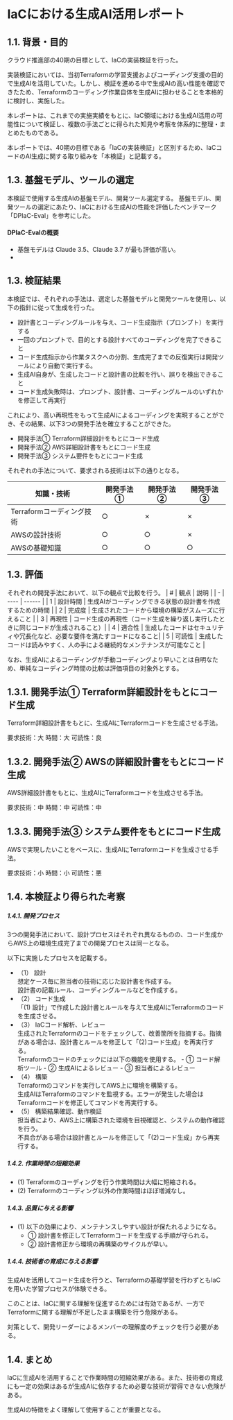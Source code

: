 # IaCにおける生成AI活用レポート

## 1.1. 背景・目的

クラウド推進部の40期の目標として、IaCの実装検証を行った。

実装検証においては、当初Terraformの学習支援およびコーディング支援の目的で生成AIを活用していた。しかし、検証を進める中で生成AIの高い性能を確認できたため、Terraformのコーディング作業自体を生成AIに担わせることを本格的に検討し、実施した。

本レポートは、これまでの実施実績をもとに、IaC領域における生成AI活用の可能性について検証し、複数の手法ごとに得られた知見や考察を体系的に整理・まとめたものである。

本レポートでは、40期の目標である「IaCの実装検証」と区別するため、IaCコードのAI生成に関する取り組みを「本検証」と記載する。


## 1.3. 基盤モデル、ツールの選定

本検証で使用する生成AIの基盤モデル、開発ツール選定する。
基盤モデル、開発ツールの選定にあたり、IaCにおける生成AIの性能を評価したベンチマーク「DPIaC-Eval」を参考にした。

#### DPIaC-Evalの概要

- 基盤モデルは Claude 3.5、Claude 3.7 が最も評価が高い。
- 


## 1.3. 検証結果

本検証では、それぞれの手法は、選定した基盤モデルと開発ツールを使用し、以下の指針に従って生成を行った。
- 設計書とコーディングルールを与え、コード生成指示（プロンプト）を実行する
- 一回のプロンプトで、目的とする設計すべてのコーディングを完了できること
- コード生成指示から作業タスクへの分割、生成完了までの反復実行は開発ツールにより自動で実行する。
- 生成AI自身が、生成したコードと設計書の比較を行い、誤りを検出できること
- コード生成失敗時は、プロンプト、設計書、コーディングルールのいずれかを修正して再実行

これにより、高い再現性をもって生成AIによるコーディングを実現することができ、その結果、以下3つの開発手法を確立することができた。
- 開発手法① Terraform詳細設計をもとにコード生成
- 開発手法② AWS詳細設計書をもとにコード生成
- 開発手法③ システム要件をもとにコード生成

それぞれの手法について、要求される技術は以下の通りとなる。

| 知識・技術 | 開発手法① | 開発手法② | 開発手法③ |
| --- | --- | --- | --- |
| Terraformコーディング技術 | ○ | ✗ | ✗ | 
| AWSの設計技術 | ○ | ○ | ✗ | 
| AWSの基礎知識 | ○ | ○ | ○ | 


## 1.3. 評価
それぞれの開発手法において、以下の観点で比較を行う。
| # | 観点 | 説明 |
| - | ---- | ------ |
| 1 | 設計時間 | 生成AIがコーディングできる状態の設計書を作成するための時間 |
| 2 | 完成度 | 生成されたコードから環境の構築がスムーズに行えること |
| 3 | 再現性 | コード生成の再現性（コード生成を繰り返し実行したときに同じコードが生成されること）|
| 4 | 適合性 | 生成したコードはセキュリティや冗長化など、必要な要件を満たすコードになること|
| 5 | 可読性 | 生成したコードは読みやすく、人の手による継続的なメンテナンスが可能なこと |


なお、生成AIによるコーディングが手動コーディングより早いことは自明なため、単純なコーディング時間の比較は評価項目の対象外とする。

## 1.3.1. 開発手法① Terraform詳細設計をもとにコード生成
Terraform詳細設計書をもとに、生成AIにTerraformコードを生成させる手法。

要求技術：大
時間：大
可読性：良

## 1.3.2. 開発手法② AWSの詳細設計書をもとにコード生成
AWS詳細設計書をもとに、生成AIにTerraformコードを生成させる手法。

要求技術：中
時間：中
可読性：中


## 1.3.3. 開発手法③ システム要件をもとにコード生成
AWSで実現したいことをベースに、生成AIにTerraformコードを生成させる手法。

要求技術：小
時間：小
可読性：悪


## 1.4. 本検証より得られた考察

##### 1.4.1. 開発プロセス

3つの開発手法において、設計プロセスはそれぞれ異なるものの、コード生成からAWS上の環境生成完了までの開発プロセスは同一となる。

以下に実施したプロセスを記載する。

- （1） 設計  
       想定ケース毎に担当者の技術に応じた設計書を作成する。  
       設計書の記載ルール、コーディングルールなどを作成する。
- （2） コード生成  
       「(1) 設計」で作成した設計書とルールを与えて生成AIにTerraformのコードを生成させる。  
- （3） IaCコード解析、レビュー  
        生成されたTerraformのコードをチェックして、改善箇所を指摘する。指摘がある場合は、設計書とルールを修正して「(2)コード生成」を再実行する。  
        Terraformのコードのチェックには以下の機能を使用する。
        - ① コード解析ツール
        - ② 生成AIによるレビュー
        - ③ 担当者によるレビュー
- （4） 構築  
       Terraformのコマンドを実行してAWS上に環境を構築する。  
       生成AIはTerraformのコマンドを監視する。エラーが発生した場合はTerraformコードを修正してコマンドを再実行する。
- （5） 構築結果確認、動作検証  
       担当者により、AWS上に構築された環境を目視確認と、システムの動作確認を行う。  
       不具合がある場合は設計書とルールを修正して「(2)コード生成」から再実行する。  


##### 1.4.2. 作業時間の短縮効果

- (1) Terraformのコーディングを行う作業時間は大幅に短縮される。
- (2) Terraformのコーディング以外の作業時間はほぼ増減なし。

##### 1.4.3. 品質に与える影響

- (1) 以下の効果により、メンテナンスしやすい設計が保たれるようになる。
    - ① 設計書を修正してTerraformコードを生成する手順が守られる。
    - ② 設計書修正から環境の再構築のサイクルが早い。

##### 1.4.4. 技術者の育成に与える影響

生成AIを活用してコード生成を行うと、Terraformの基礎学習を行わずともIaCを用いた学習プロセスが体験できる。

このことは、IaCに関する理解を促進するためには有効であるが、一方でTerraformに関する理解が不足したまま構築を行う危険がある。

対策として、開発リーダーによるメンバーの理解度のチェックを行う必要がある。

## 1.4. まとめ

IaCに生成AIを活用することで作業時間の短縮効果がある。また、技術者の育成にも一定の効果はあるが生成AIに依存するため必要な技術が習得できない危険がある。

生成AIの特徴をよく理解して使用することが重要となる。